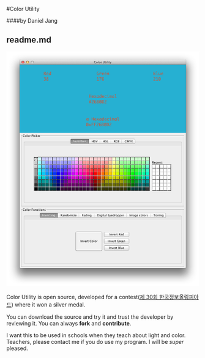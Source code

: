 #Color Utility

####by Daniel Jang

readme.md
---
![screenshot!](screenshot.png)

Color Utility is open source, developed for a contest([제 30회 한국정보올림피아드](https://www.digitalculture.or.kr/sub06/InfoOlympiad.do)) where it won a silver medal.

You can download the source and try it and trust the developer by reviewing it. You can always **fork** and **contribute**. 

I want this to be used in schools when they teach about light and color. Teachers, please contact me if you do use my program. I will be *super* pleased.